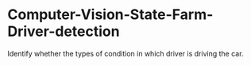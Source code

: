 # Computer-Vision-State-Farm-Driver-detection
Identify whether the types of condition in which driver is driving the car.
